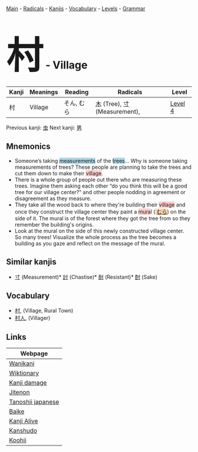 <style> bigfont {font-size: 100px}</style>
[Main](../index.md) -
[Radicals](../radicals.md) -
[Kanjis](../kanjis.md) -
[Vocabulary](../vocabulary.md) -
[Levels](../levels.md) -
[Grammar](../grammar.md)
# <bigfont> 村</bigfont> - Village 

| Kanji | Meanings | Reading | Radicals | Level |
| --- | --- | --- | --- | --- |
| 村 | Village | そん, むら | [木](../radicals/木.md) (Tree), [寸](../radicals/寸.md) (Measurement),  | [Level 4](../levels/wk_level4.md) |

Previous kanji: [虫](虫.md) Next kanji: [男](男.md) 

## Mnemonics
 * Someone’s taking <span style="background-color:#ADD8E6"> measurements</span> of the <span style="background-color:#ADD8E6"> trees</span>… Why is someone taking measurements of trees? These people are planning to take the trees and cut them down to make their <span style="background-color:#ffcccb"> village</span>.
* There is a whole group of people out there who are measuring these trees. Imagine them asking each other “do you think this will be a good tree for our village center?” and other people nodding in agreement or disagreement as they measure.
* They take all the wood back to where they're building their <span style="background-color:#ffcccb"> village</span> and once they construct the village center they paint a <span style="background-color:#ffcccb"> mura</span>l (<span style="background-color:#fed8b1"> [むら](https://jisho.org/search/むら)</span>) on the side of it. The mural is of the forest where they got the tree from so they remember the building's origins.
* Look at the mural on the side of this newly constructed village center. So many trees! Visualize the whole process as the tree becomes a building as you gaze and reflect on the message of the mural.


## Similar kanjis
 * [寸](寸.md) (Measurement)* [討](討.md) (Chastise)* [耐](耐.md) (Resistant)* [酎](酎.md) (Sake)


## Vocabulary
 * [村](../vocabulary/村.md), (Village, Rural Town)
* [村人](../vocabulary/村.md), (Villager)



## Links 

| Webpage |
| --- |
| [Wanikani          ](https://www.wanikani.com/kanji/村) |
| [Wiktionary        ](https://en.wiktionary.org/wiki/村) |
| [Kanji damage      ](http://www.kanjidamage.com/kanji/search?utf8=✓&q=村) |
| [Jitenon           ](https://jitenon.com/kanji/村) |
| [Tanoshii japanese ](https://www.tanoshiijapanese.com/dictionary/kanji.cfm?k=村) |
| [Baike             ](https://baike.baidu.com/item/村) |
| [Kanji Alive       ](https://app.kanjialive.com/村) |
| [Kanshudo          ](https://www.kanshudo.com/searchmn?q=村) |
| [Koohii            ](https://kanji.koohii.com/study/kanji/村) |
